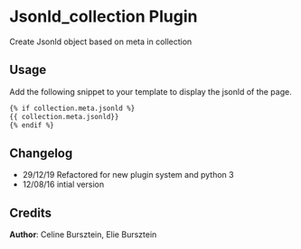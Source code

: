 # Jsonld_collection Plugin

Create Jsonld object based on meta in collection

## Usage

Add the following snippet to your template to display the jsonld of the page.

```html
{% if collection.meta.jsonld %}
{{ collection.meta.jsonld}}
{% endif %}
```

## Changelog

- 29/12/19 Refactored for new plugin system and python 3
- 12/08/16 intial version

## Credits

**Author**: Celine Bursztein, Elie Bursztein
